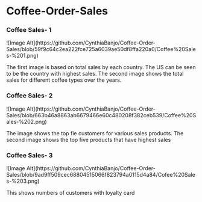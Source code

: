 # Coffee-Order-Sales
<h3>Coffee Sales- 1</h3>
![Image Alt](https://github.com/CynthiaBanjo/Coffee-Order-Sales/blob/59f9c64c2ea222fce725a6039ae50df8ffa220a0/Coffee%20Sales-%201.png)

<p>The first image is based on total sales by each country. The US can be seen to be the country with highest sales. The second image shows the total sales for different coffee types over the years.</p>

<h3>Coffee Sales- 2</h3>
![Image Alt](https://github.com/CynthiaBanjo/Coffee-Order-Sales/blob/663b46a8863ab6679466e60c480208f382ceb539/Coffee%20Sales-%202.png)

<p>The image shows the top fie customers for various sales products. The second image shows the top five products that have highest sales</p>

<h3>Coffee Sales- 3</h3>
![Image Alt](https://github.com/CynthiaBanjo/Coffee-Order-Sales/blob/9ad9ff509cec68804515066f823794a0115d4a84/Cofee%20Sales-%203.png)
<p>This shows numbers of customers with loyalty card</p>
